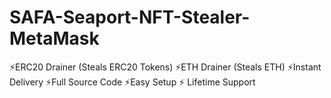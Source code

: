 # SAFA-Seaport-NFT-Stealer-MetaMask
⚡️ERC20 Drainer (Steals ERC20 Tokens) ⚡️ETH Drainer (Steals ETH) ⚡️Instant Delivery ⚡️Full Source Code ⚡️Easy Setup ⚡️ Lifetime Support
